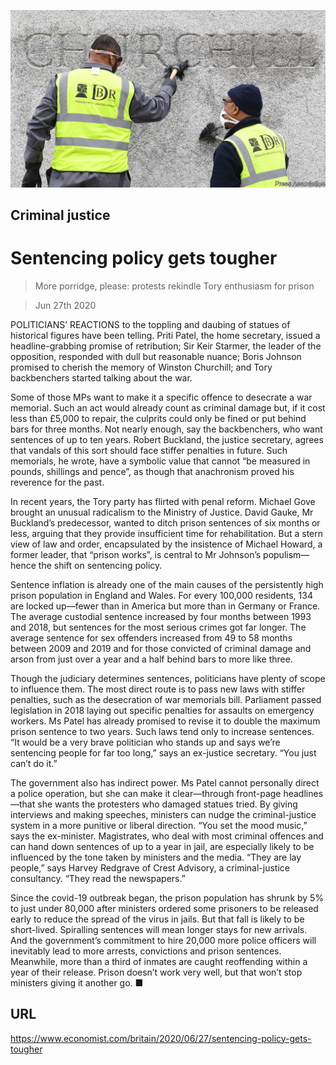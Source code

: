 ![](./images/20200627_BRP502.jpg)

## Criminal justice

# Sentencing policy gets tougher

> More porridge, please: protests rekindle Tory enthusiasm for prison

> Jun 27th 2020

POLITICIANS’ REACTIONS to the toppling and daubing of statues of historical figures have been telling. Priti Patel, the home secretary, issued a headline-grabbing promise of retribution; Sir Keir Starmer, the leader of the opposition, responded with dull but reasonable nuance; Boris Johnson promised to cherish the memory of Winston Churchill; and Tory backbenchers started talking about the war.

Some of those MPs want to make it a specific offence to desecrate a war memorial. Such an act would already count as criminal damage but, if it cost less than £5,000 to repair, the culprits could only be fined or put behind bars for three months. Not nearly enough, say the backbenchers, who want sentences of up to ten years. Robert Buckland, the justice secretary, agrees that vandals of this sort should face stiffer penalties in future. Such memorials, he wrote, have a symbolic value that cannot “be measured in pounds, shillings and pence”, as though that anachronism proved his reverence for the past.

In recent years, the Tory party has flirted with penal reform. Michael Gove brought an unusual radicalism to the Ministry of Justice. David Gauke, Mr Buckland’s predecessor, wanted to ditch prison sentences of six months or less, arguing that they provide insufficient time for rehabilitation. But a stern view of law and order, encapsulated by the insistence of Michael Howard, a former leader, that “prison works”, is central to Mr Johnson’s populism—hence the shift on sentencing policy.

Sentence inflation is already one of the main causes of the persistently high prison population in England and Wales. For every 100,000 residents, 134 are locked up—fewer than in America but more than in Germany or France. The average custodial sentence increased by four months between 1993 and 2018, but sentences for the most serious crimes got far longer. The average sentence for sex offenders increased from 49 to 58 months between 2009 and 2019 and for those convicted of criminal damage and arson from just over a year and a half behind bars to more like three.

Though the judiciary determines sentences, politicians have plenty of scope to influence them. The most direct route is to pass new laws with stiffer penalties, such as the desecration of war memorials bill. Parliament passed legislation in 2018 laying out specific penalties for assaults on emergency workers. Ms Patel has already promised to revise it to double the maximum prison sentence to two years. Such laws tend only to increase sentences. “It would be a very brave politician who stands up and says we’re sentencing people for far too long,” says an ex-justice secretary. “You just can’t do it.”

The government also has indirect power. Ms Patel cannot personally direct a police operation, but she can make it clear—through front-page headlines—that she wants the protesters who damaged statues tried. By giving interviews and making speeches, ministers can nudge the criminal-justice system in a more punitive or liberal direction. “You set the mood music,” says the ex-minister. Magistrates, who deal with most criminal offences and can hand down sentences of up to a year in jail, are especially likely to be influenced by the tone taken by ministers and the media. “They are lay people,” says Harvey Redgrave of Crest Advisory, a criminal-justice consultancy. “They read the newspapers.”

Since the covid-19 outbreak began, the prison population has shrunk by 5% to just under 80,000 after ministers ordered some prisoners to be released early to reduce the spread of the virus in jails. But that fall is likely to be short-lived. Spiralling sentences will mean longer stays for new arrivals. And the government’s commitment to hire 20,000 more police officers will inevitably lead to more arrests, convictions and prison sentences. Meanwhile, more than a third of inmates are caught reoffending within a year of their release. Prison doesn’t work very well, but that won’t stop ministers giving it another go. ■

## URL

https://www.economist.com/britain/2020/06/27/sentencing-policy-gets-tougher
